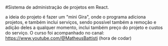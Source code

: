 #Sistema de administração de projetos em React.

a ideia do projeto é fazer um "mini Gira", onde o programa adiciona projetos, e também inclui serviços, sendo possível também a remoção e adição deles a qualquer momento, inclui também preço do projeto e custos do serviço.
O curso foi acompanhado no canal: https://www.youtube.com/@MatheusBattisti (hora de codar) 
